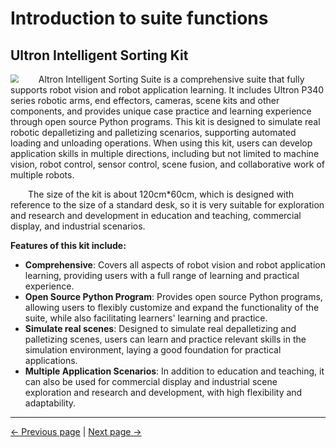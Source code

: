 # Introduction to suite functions
## Ultron Intelligent Sorting Kit

<img src="./resourse/sorting_kit/ultrarm_sorting_kit.jpg" style="zoom:80%;" />
<!--
&emsp;&emsp;Altra intelligent sorting kit supports robot vision and robot application learning. The kit includes Altron P340 series robotic arms, end effectors, cameras, scene kits, and provides unique case practice and learning experience through open source Python programs. . Simulate the design of real robot depalletizing and palletizing, and support automatic loading and unloading. When using this kit, users can learn application skills in multiple directions such as machine vision, robot control, sensor control, scene fusion, and collaborative work of multiple robots. The size of the kit is approximately 120cm*60cm, and is designed with reference to the standard desk size. It can be used in multiple application scenarios such as education and teaching, commercial display, and industrial scene exploration and research and development. -->
&emsp;&emsp;Altron Intelligent Sorting Suite is a comprehensive suite that fully supports robot vision and robot application learning. It includes Ultron P340 series robotic arms, end effectors, cameras, scene kits and other components, and provides unique case practice and learning experience through open source Python programs. This kit is designed to simulate real robotic depalletizing and palletizing scenarios, supporting automated loading and unloading operations. When using this kit, users can develop application skills in multiple directions, including but not limited to machine vision, robot control, sensor control, scene fusion, and collaborative work of multiple robots.

&emsp;&emsp;The size of the kit is about 120cm*60cm, which is designed with reference to the size of a standard desk, so it is very suitable for exploration and research and development in education and teaching, commercial display, and industrial scenarios.

**Features of this kit include:**

- **Comprehensive**: Covers all aspects of robot vision and robot application learning, providing users with a full range of learning and practical experience.
- **Open Source Python Program**: Provides open source Python programs, allowing users to flexibly customize and expand the functionality of the suite, while also facilitating learners' learning and practice.
- **Simulate real scenes**: Designed to simulate real depalletizing and palletizing scenes, users can learn and practice relevant skills in the simulation environment, laying a good foundation for practical applications.
- **Multiple Application Scenarios**: In addition to education and teaching, it can also be used for commercial display and industrial scene exploration and research and development, with high flexibility and adaptability.


<!-- Using this scenario kit, you can learn multiple robot-related knowledge sections including machine vision, robot control, hand-eye calibration, conveyor belt control, robot palletizing, robot depalletizing, Python, robot suction pump control, etc. -->

---
[← Previous page](./2-kit.md) | [Next page → ](./2-KIT/2.1-HardwareIntroduction.md)